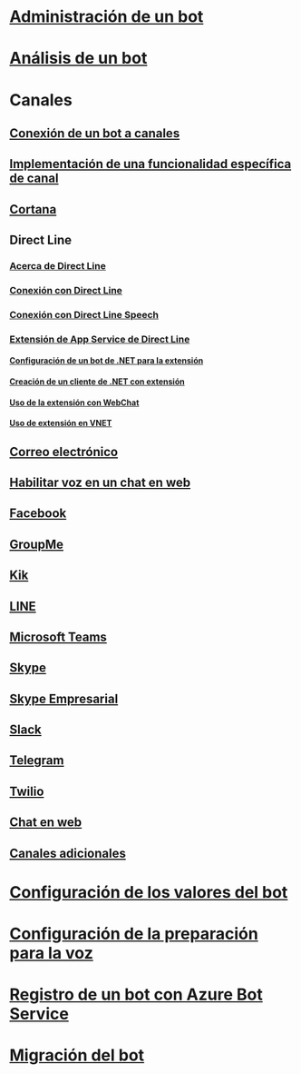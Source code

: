 # [Administración de un bot](../bot-service-manage-overview.md)
# [Análisis de un bot](../bot-service-manage-analytics.md)
# Canales
## [Conexión de un bot a canales](../bot-service-manage-channels.md)
## [Implementación de una funcionalidad específica de canal](../v4sdk/bot-builder-channeldata.md)
## [Cortana](../bot-service-channel-connect-cortana.md) 
## Direct Line
### [Acerca de Direct Line](../bot-service-channel-directline.md)
### [Conexión con Direct Line](../bot-service-channel-connect-directline.md)
### [Conexión con Direct Line Speech](../bot-service-channel-connect-directlinespeech.md)
### [Extensión de App Service de Direct Line](../bot-service-channel-directline-extension.md)
#### [Configuración de un bot de .NET para la extensión](../bot-service-channel-directline-extension-net-bot.md)
#### [Creación de un cliente de .NET con extensión](../bot-service-channel-directline-extension-net-client.md)
#### [Uso de la extensión con WebChat](../bot-service-channel-directline-extension-webchat-client.md)
#### [Uso de extensión en VNET](../bot-service-channel-directline-extension-vnet.md)
## [Correo electrónico](../bot-service-channel-connect-email.md)
## [Habilitar voz en un chat en web](../bot-service-channel-connect-webchat-speech.md)
## [Facebook](../bot-service-channel-connect-facebook.md)
## [GroupMe](../bot-service-channel-connect-groupme.md)
## [Kik](../bot-service-channel-connect-kik.md)
## [LINE](../bot-service-channel-connect-line.md)
## [Microsoft Teams](../channel-connect-teams.md)
## [Skype](../bot-service-channel-connect-skype.md)
## [Skype Empresarial](../bot-service-channel-connect-skypeforbusiness.md)
## [Slack](../bot-service-channel-connect-slack.md) 
## [Telegram](../bot-service-channel-connect-telegram.md) 
## [Twilio](../bot-service-channel-connect-twilio.md)
## [Chat en web](../bot-service-channel-connect-webchat.md)
## [Canales adicionales](../bot-service-channel-additional-channels.md)
# [Configuración de los valores del bot](../bot-service-manage-settings.md)
# [Configuración de la preparación para la voz](../bot-service-manage-speech-priming.md)
# [Registro de un bot con Azure Bot Service](../bot-service-quickstart-registration.md)
# [Migración del bot](../bot-service-migrate-bot.md)
